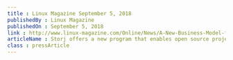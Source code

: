 ```yaml
---
title : Linux Magazine September 5, 2018
publishedBy : Linux Magazine
publishedOn : September 5, 2018
link : http://www.linux-magazine.com/Online/News/A-New-Business-Model-for-Open-Source-Projects
articleName : Storj offers a new program that enables open source projects to monetize from storage.
class : pressArticle
---
```

